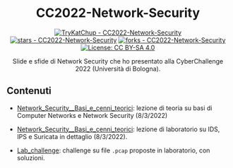 <div align="center">

# CC2022-Network-Security
[![TryKatChup - CC2022-Network-Security](https://img.shields.io/static/v1?label=TryKatChup&message=CC2022-Network-Security&color=blue&logo=github)](https://github.com/TryKatChup/CC2022-Network-Security "Go to GitHub repo")
[![stars - CC2022-Network-Security](https://img.shields.io/github/stars/TryKatChup/CC2022-Network-Security?style=social)](https://github.com/TryKatChup/CC2022-Network-Security)
[![forks - CC2022-Network-Security](https://img.shields.io/github/forks/TryKatChup/CC2022-Network-Security?style=social)](https://github.com/TryKatChup/CC2022-Network-Security)
[![License: CC BY-SA 4.0](https://img.shields.io/badge/License-CC%20BY--SA%204.0-lightgrey.svg)](https://creativecommons.org/licenses/by-sa/4.0/)

Slide e sfide di Network Security che ho presentato alla CyberChallenge 2022 (Università di Bologna).
</div>

## Contenuti

- [Network_Security__Basi_e_cenni_teorici](https://github.com/TryKatChup/CC2022-Network-Security/blob/main/Network_Security__Basi_e_cenni_teorici.pdf): lezione di teoria su basi di Computer Networks e Network Security (8/3/2022)

- [Network_Security__Basi_e_cenni_teorici](https://github.com/TryKatChup/CC2022-Network-Security/blob/main/Laboratorio.pdf): lezione di laboratorio su IDS, IPS e Suricata in dettaglio (8/3/2022).

- [Lab_challenge](https://github.com/TryKatChup/CC2022-Network-Security/tree/main/Lab_challenge): challenge su file `.pcap` proposte in laboratorio, con soluzioni.


